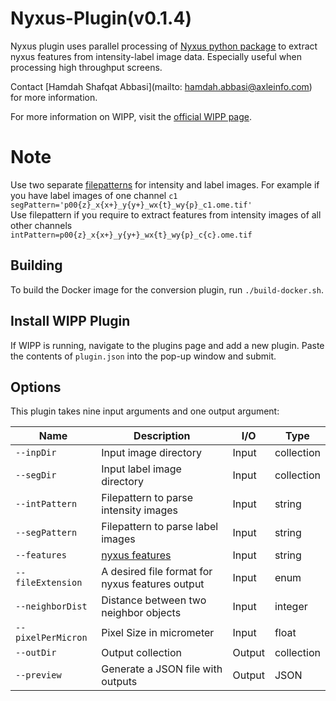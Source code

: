# Nyxus-Plugin(v0.1.4)


Nyxus plugin uses parallel processing of [Nyxus python package](https://pypi.org/project/nyxus/) to extract nyxus features from intensity-label image data. Especially useful when processing high throughput screens.

Contact [Hamdah Shafqat Abbasi](mailto: hamdah.abbasi@axleinfo.com) for more information.

For more information on WIPP, visit the [official WIPP page](https://isg.nist.gov/deepzoomweb/software/wipp).


# Note
Use two separate [filepatterns](https://filepattern.readthedocs.io/en/latest/) for intensity and label images.
For example if you have label images of one channel `c1`\
`segPattern='p00{z}_x{x+}_y{y+}_wx{t}_wy{p}_c1.ome.tif'`\
Use filepattern if you require to extract features from intensity images of all other channels\
`intPattern=p00{z}_x{x+}_y{y+}_wx{t}_wy{p}_c{c}.ome.tif`


## Building

To build the Docker image for the conversion plugin, run
`./build-docker.sh`.

## Install WIPP Plugin

If WIPP is running, navigate to the plugins page and add a new plugin. Paste the
contents of `plugin.json` into the pop-up window and submit.

## Options

This plugin takes nine input arguments and one output argument:

| Name               | Description                                                        | I/O    | Type          |
|--------------------|--------------------------------------------------------------------|--------|---------------|
| `--inpDir`         | Input image directory                                              | Input  | collection    |
| `--segDir`         | Input label image directory                                        | Input  | collection    |
| `--intPattern`     | Filepattern to parse intensity images                              | Input  | string        |
| `--segPattern`     | Filepattern to parse label images                                  | Input  | string        |
| `--features`       | [nyxus features](https://pypi.org/project/nyxus/)                  | Input  | string        |
| `--fileExtension`  | A desired file format for nyxus features output                    | Input  | enum          |
| `--neighborDist`   | Distance between two neighbor objects                              | Input  | integer       |
| `--pixelPerMicron` | Pixel Size in micrometer                                           | Input  | float         |
| `--outDir`         | Output collection                                                  | Output | collection    |
| `--preview`        | Generate a JSON file with outputs                                  | Output | JSON          |
